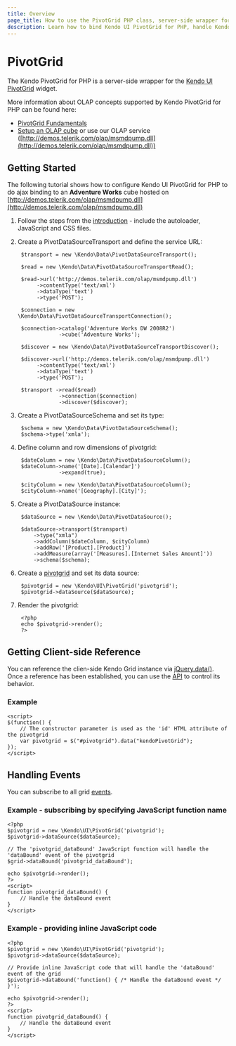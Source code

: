```yaml
---
title: Overview
page_title: How to use the PivotGrid PHP class, server-side wrapper for Kendo UI PivotGrid widget
description: Learn how to bind Kendo UI PivotGrid for PHP, handle Kendo UI PivotGrid Events, access an existing pivotgrid.
---
```


# PivotGrid

The Kendo PivotGrid for PHP is a server-side wrapper for the [Kendo UI PivotGrid](/api/web/pivotgrid) widget.

More information about OLAP concepts supported by Kendo PivotGrid for PHP can be found here:

- [PivotGrid Fundamentals](/getting-started/web/pivotgrid/fundamentals)
- [Setup an OLAP cube](/getting-started/web/pivotgrid/olap-cube-setup) or use our OLAP service ([http://demos.telerik.com/olap/msmdpump.dll](http://demos.telerik.com/olap/msmdpump.dll))

## Getting Started

The following tutorial shows how to configure Kendo UI PivotGrid for PHP to do ajax binding to an **Adventure Works** cube hosted on [http://demos.telerik.com/olap/msmdpump.dll](http://demos.telerik.com/olap/msmdpump.dll)

1. Follow the steps from the [introduction](/getting-started/using-kendo-with/php/introduction) - include the autoloader, JavaScript and CSS files.
 
1. Create a PivotDataSourceTransport and define the service URL:

        $transport = new \Kendo\Data\PivotDataSourceTransport();
        
        $read = new \Kendo\Data\PivotDataSourceTransportRead();
        
        $read->url('http://demos.telerik.com/olap/msmdpump.dll')
             ->contentType('text/xml')
             ->dataType('text')
             ->type('POST');
        
        $connection = new \Kendo\Data\PivotDataSourceTransportConnection();
        
        $connection->catalog('Adventure Works DW 2008R2')
                    ->cube('Adventure Works');
        
        $discover = new \Kendo\Data\PivotDataSourceTransportDiscover();
        
        $discover->url('http://demos.telerik.com/olap/msmdpump.dll')
             ->contentType('text/xml')
             ->dataType('text')
             ->type('POST');
        
        $transport ->read($read)
                    ->connection($connection)
                    ->discover($discover);

1. Create a PivotDataSourceSchema and set its type:

        $schema = new \Kendo\Data\PivotDataSourceSchema();
        $schema->type('xmla');

1. Define column and row dimensions of pivotgrid:

        $dateColumn = new \Kendo\Data\PivotDataSourceColumn();
        $dateColumn->name('[Date].[Calendar]')
                    ->expand(true);
        
        $cityColumn = new \Kendo\Data\PivotDataSourceColumn();
        $cityColumn->name('[Geography].[City]');

4. Create a PivotDataSource instance:

        $dataSource = new \Kendo\Data\PivotDataSource();

        $dataSource->transport($transport)
            ->type("xmla")
            ->addColumn($dateColumn, $cityColumn)
            ->addRow('[Product].[Product]')
            ->addMeasure(array('[Measures].[Internet Sales Amount]'))
            ->schema($schema);

4. Create a [pivotgrid](/api/wrappers/php/Kendo/UI/PivotGrid) and set its data source:

        $pivotgrid = new \Kendo\UI\PivotGrid('pivotgrid');
        $pivotgrid->dataSource($dataSource);

4. Render the pivotgrid:

        <?php
        echo $pivotgrid->render();
        ?>

## Getting Client-side Reference

You can reference the clien-side Kendo Grid instance via [jQuery.data()](http://api.jquery.com/jQuery.data/).
Once a reference has been established, you can use the [API](/api/web/pivotgrid#methods) to control its behavior.


### Example

    <script>
    $(function() {
        // The constructor parameter is used as the 'id' HTML attribute of the pivotgrid
        var pivotgrid = $("#pivotgrid").data("kendoPivotGrid");
    });
    </script>

## Handling Events

You can subscribe to all grid [events](/api/web/pivotgrid#events).

### Example - subscribing by specifying JavaScript function name

    <?php
    $pivotgrid = new \Kendo\UI\PivotGrid('pivotgrid');
    $pivotgrid->dataSource($dataSource);

    // The 'pivotgrid_dataBound' JavaScript function will handle the 'dataBound' event of the pivotgrid
    $grid->dataBound('pivotgrid_dataBound');

    echo $pivotgrid->render();
    ?>
    <script>
    function pivotgrid_dataBound() {
        // Handle the dataBound event
    }
    </script>

### Example - providing inline JavaScript code

    <?php
    $pivotgrid = new \Kendo\UI\PivotGrid('pivotgrid');
    $pivotgrid->dataSource($dataSource);

    // Provide inline JavaScript code that will handle the 'dataBound' event of the grid
    $pivotgrid->dataBound('function() { /* Handle the dataBound event */ }');

    echo $pivotgrid->render();
    ?>
    <script>
    function pivotgrid_dataBound() {
        // Handle the dataBound event
    }
    </script>
